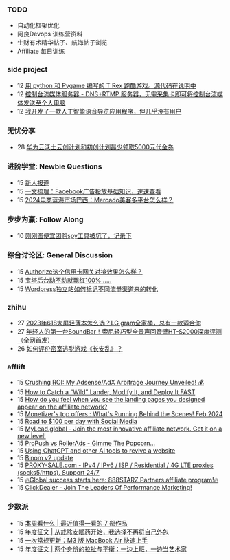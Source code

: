 ### TODO
-  自动化框架优化
-  阿良Devops 训练营资料
-  生财有术精华帖子、航海帖子浏览
-  Affiliate 每日训练

### side project
<!-- sideproject:START -->
-  12 [用 python 和 Pygame 编写的 T Rex 跑酷游戏。源代码在说明中](https://www.youtube.com/watch?v=pZySIXSelCA)
-  12 [控制台流媒体服务器 - DNS+RTMP 服务器，无需采集卡即可将控制台流媒体发送至个人电脑](https://github.com/Aioros/console-streaming-server)
-  12 [我开发了一款人工智能语音导览应用程序，但几乎没有用户](https://www.reddit.com/r/SideProject/comments/18gpp0e/ive_built_an_ai_audio_tour_app_but_have_almost_no/)<!-- sideproject:END -->


### 无忧分享
<!-- ruyo:START -->
-  28 [华为云沃土云创计划和初创计划最少领取5000元代金券](https://51.ruyo.net/18617.html)<!-- ruyo:END -->

### 进阶学堂: Newbie Questions
<!-- advertcn1:START -->
-  15 [新人报道](https://www.advertcn.com/thread-114347-1-1.html)
-  15 [一文梳理：Facebook广告投放基础知识，速速查看](https://www.advertcn.com/thread-114343-1-1.html)
-  15 [2024电商蓝海市场巴西：Mercado美客多平台怎么样？](https://www.advertcn.com/thread-114341-1-1.html)<!-- advertcn1:END -->

### 步步为赢: Follow Along
<!-- advertcn2:START -->
-  10 [刚刚图便宜团购spy工具被坑了，记录下](https://www.advertcn.com/thread-113954-1-1.html)<!-- advertcn2:END -->

### 综合讨论区: General Discussion
<!-- advertcn3:START -->
-  15 [Authorize这个信用卡网关对接效果怎么样？](https://www.advertcn.com/thread-114353-1-1.html)
-  15 [宝塔后台动不动就飘红100%......](https://www.advertcn.com/thread-114352-1-1.html)
-  15 [Wordpress独立站如何标记不同流量渠道来的转化](https://www.advertcn.com/thread-114342-1-1.html)<!-- advertcn3:END -->


### zhihu
<!-- zhihu:START -->
-  27 [2023年618大屏轻薄本怎么选？LG gram全家桶，总有一款适合你](http://zhuanlan.zhihu.com/p/632641888?utm_campaign=rss&utm_medium=rss&utm_source=rss&utm_content=title)
-  27 [年轻人的第一台SoundBar！索尼轻巧型全景声回音壁HT-S2000深度评测（全网首发）](http://zhuanlan.zhihu.com/p/630990296?utm_campaign=rss&utm_medium=rss&utm_source=rss&utm_content=title)
-  26 [如何评价密室逃脱游戏《长安乱》？](http://www.zhihu.com/question/563950552/answer/3045961312?utm_campaign=rss&utm_medium=rss&utm_source=rss&utm_content=title)<!-- zhihu:END -->

### afflift
<!-- afflift:START -->
-  15 [Crushing ROI: My Adsense/AdX Arbitrage Journey Unveiled! 💰](https://afflift.com/f/threads/crushing-roi-my-adsense-adx-arbitrage-journey-unveiled-%F0%9F%92%B0.12228/)
-  15 [How to Catch a “Wild” Lander, Modify It, and Deploy It FAST](https://afflift.com/f/threads/how-to-catch-a-%E2%80%9Cwild%E2%80%9D-lander-modify-it-and-deploy-it-fast.12800/)
-  15 [How do you feel when you see the landing pages you designed appear on the affiliate network?](https://afflift.com/f/threads/how-do-you-feel-when-you-see-the-landing-pages-you-designed-appear-on-the-affiliate-network.12799/)
-  15 [Monetizer&#39;s top offers : What&#39;s Running Behind the Scenes! Feb 2024](https://afflift.com/f/threads/monetizers-top-offers-whats-running-behind-the-scenes-feb-2024.12717/)
-  15 [Road to $100 per day with Social Media](https://afflift.com/f/threads/road-to-100-per-day-with-social-media.12012/)
-  15 [MyLead.global - Join the most innovative affiliate network. Get it on a new level!](https://afflift.com/f/threads/mylead-global-join-the-most-innovative-affiliate-network-get-it-on-a-new-level.2151/)
-  15 [ProPush vs RollerAds - Gimme The Popcorn...](https://afflift.com/f/threads/propush-vs-rollerads-gimme-the-popcorn.12802/)
-  15 [Using ChatGPT and other AI tools to revive a website](https://afflift.com/f/threads/using-chatgpt-and-other-ai-tools-to-revive-a-website.12532/)
-  15 [Binom v2 update](https://afflift.com/f/threads/binom-v2-update.11909/)
-  15 [PROXY-SALE.com - IPv4 / IPv6 / ISP / Residential / 4G LTE proxies &lpar;socks5/https&rpar;. Support 24/7](https://afflift.com/f/threads/proxy-sale-com-ipv4-ipv6-isp-residential-4g-lte-proxies-socks5-https-support-24-7.12382/)
-  15 [🔥Global success starts here: 888STARZ Partners affiliate program!🔥](https://afflift.com/f/threads/%F0%9F%94%A5global-success-starts-here-888starz-partners-affiliate-program-%F0%9F%94%A5.12803/)
-  15 [ClickDealer - Join The Leaders Of Performance Marketing!](https://afflift.com/f/threads/clickdealer-join-the-leaders-of-performance-marketing.2440/)<!-- afflift:END -->

### 少数派
<!-- sspai:START -->
-  15 [本周看什么 | 最近值得一看的 7 部作品](https://sspai.com/post/87219)
-  15 [年度征文 | 从戒除安眠药开始，我选择不再将自己外包](https://sspai.com/post/86911)
-  15 [一次常规更新：M3 版 MacBook Air 快速上手](https://sspai.com/post/87202)
-  15 [年度征文 | 两个身份的拉扯与平衡：一边上班，一边当艺术家](https://sspai.com/post/86989)<!-- sspai:END -->

